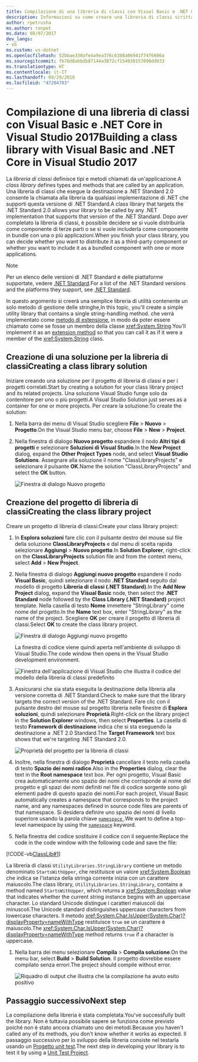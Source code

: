 ```yaml
---
title: Compilazione di una libreria di classi con Visual Basic e .NET Core in Visual Studio 2017
description: Informazioni su come creare una libreria di classi scritta in Visual Basic usando Visual Studio 2017
author: rpetrusha
ms.author: ronpet
ms.date: 08/07/2017
dev_langs:
- vb
ms.custom: vs-dotnet
ms.openlocfilehash: 52bbae330afe4a9ea376c6388a06941f74f6606a
ms.sourcegitcommit: fb78d8abbdb87144a3872cf154930157090dd933
ms.translationtype: HT
ms.contentlocale: it-IT
ms.lasthandoff: 09/29/2018
ms.locfileid: "47204703"
---
```

# <a name="building-a-class-library-with-visual-basic-and-net-core-in-visual-studio-2017"></a><span data-ttu-id="42e48-103">Compilazione di una libreria di classi con Visual Basic e .NET Core in Visual Studio 2017</span><span class="sxs-lookup"><span data-stu-id="42e48-103">Building a class library with Visual Basic and .NET Core in Visual Studio 2017</span></span>

<span data-ttu-id="42e48-104">La *libreria di classi* definisce tipi e metodi chiamati da un'applicazione.</span><span class="sxs-lookup"><span data-stu-id="42e48-104">A *class library* defines types and methods that are called by an application.</span></span> <span data-ttu-id="42e48-105">Una libreria di classi che esegue la destinazione a .NET Standard 2.0 consente la chiamata alla libreria da qualsiasi implementazione di .NET che supporti questa versione di .NET Standard.</span><span class="sxs-lookup"><span data-stu-id="42e48-105">A class library that targets the .NET Standard 2.0 allows your library to be called by any .NET implementation that supports that version of the .NET Standard.</span></span> <span data-ttu-id="42e48-106">Dopo aver completato la libreria di classi, è possibile decidere se si vuole distribuirla come componente di terze parti o se si vuole includerla come componente in bundle con una o più applicazioni.</span><span class="sxs-lookup"><span data-stu-id="42e48-106">When you finish your class library, you can decide whether you want to distribute it as a third-party component or whether you want to include it as a bundled component with one or more applications.</span></span>

> [!NOTE]
> <span data-ttu-id="42e48-107">Per un elenco delle versioni di .NET Standard e delle piattaforme supportate, vedere [.NET Standard](../../standard/net-standard.md).</span><span class="sxs-lookup"><span data-stu-id="42e48-107">For a list of the .NET Standard versions and the platforms they support, see [.NET Standard](../../standard/net-standard.md).</span></span>

<span data-ttu-id="42e48-108">In questo argomento si creerà una semplice libreria di utilità contenente un solo metodo di gestione delle stringhe,</span><span class="sxs-lookup"><span data-stu-id="42e48-108">In this topic, you'll create a simple utility library that contains a single string-handling method.</span></span> <span data-ttu-id="42e48-109">che verrà implementato come [metodo di estensione](../../visual-basic/programming-guide/language-features/procedures/extension-methods.md), in modo da poter essere chiamato come se fosse un membro della classe <xref:System.String>.</span><span class="sxs-lookup"><span data-stu-id="42e48-109">You'll implement it as an [extension method](../../visual-basic/programming-guide/language-features/procedures/extension-methods.md) so that you can call it as if it were a member of the <xref:System.String> class.</span></span>

## <a name="creating-a-class-library-solution"></a><span data-ttu-id="42e48-110">Creazione di una soluzione per la libreria di classi</span><span class="sxs-lookup"><span data-stu-id="42e48-110">Creating a class library solution</span></span>

<span data-ttu-id="42e48-111">Iniziare creando una soluzione per il progetto di libreria di classi e per i progetti correlati.</span><span class="sxs-lookup"><span data-stu-id="42e48-111">Start by creating a solution for your class library project and its related projects.</span></span> <span data-ttu-id="42e48-112">Una soluzione Visual Studio funge solo da contenitore per uno o più progetti.</span><span class="sxs-lookup"><span data-stu-id="42e48-112">A Visual Studio Solution just serves as a container for one or more projects.</span></span> <span data-ttu-id="42e48-113">Per creare la soluzione:</span><span class="sxs-lookup"><span data-stu-id="42e48-113">To create the solution:</span></span>

1. <span data-ttu-id="42e48-114">Nella barra dei menu di Visual Studio scegliere **File** > **Nuovo** > **Progetto**.</span><span class="sxs-lookup"><span data-stu-id="42e48-114">On the Visual Studio menu bar, choose **File** > **New** > **Project**.</span></span>

1. <span data-ttu-id="42e48-115">Nella finestra di dialogo **Nuovo progetto** espandere il nodo **Altri tipi di progetti** e selezionare **Soluzioni di Visual Studio**.</span><span class="sxs-lookup"><span data-stu-id="42e48-115">In the **New Project** dialog, expand the **Other Project Types** node, and select **Visual Studio Solutions**.</span></span> <span data-ttu-id="42e48-116">Assegnare alla soluzione il nome "ClassLibraryProjects" e selezionare il pulsante **OK**.</span><span class="sxs-lookup"><span data-stu-id="42e48-116">Name the solution "ClassLibraryProjects" and select the **OK** button.</span></span>

   ![Finestra di dialogo Nuovo progetto](./media/library-with-visual-studio/newproject.png)

## <a name="creating-the-class-library-project"></a><span data-ttu-id="42e48-118">Creazione del progetto di libreria di classi</span><span class="sxs-lookup"><span data-stu-id="42e48-118">Creating the class library project</span></span>

<span data-ttu-id="42e48-119">Creare un progetto di libreria di classi:</span><span class="sxs-lookup"><span data-stu-id="42e48-119">Create your class library project:</span></span>

1. <span data-ttu-id="42e48-120">In **Esplora soluzioni** fare clic con il pulsante destro del mouse sul file della soluzione **ClassLibraryProjects** e dal menu di scelta rapida selezionare **Aggiungi** > **Nuovo progetto**.</span><span class="sxs-lookup"><span data-stu-id="42e48-120">In **Solution Explorer**, right-click on the **ClassLibraryProjects** solution file and from the context menu, select **Add** > **New Project**.</span></span>

1. <span data-ttu-id="42e48-121">Nella finestra di dialogo **Aggiungi nuovo progetto** espandere il nodo **Visual Basic**, quindi selezionare il nodo **.NET Standard** seguito dal modello di progetto **Libreria di classi (.NET Standard)**.</span><span class="sxs-lookup"><span data-stu-id="42e48-121">In the **Add New Project** dialog, expand the **Visual Basic** node, then select the **.NET Standard** node followed by the **Class Library (.NET Standard)** project template.</span></span> <span data-ttu-id="42e48-122">Nella casella di testo **Nome** immettere "StringLibrary" come nome del progetto.</span><span class="sxs-lookup"><span data-stu-id="42e48-122">In the **Name** text box, enter "StringLibrary" as the name of the project.</span></span> <span data-ttu-id="42e48-123">Scegliere **OK** per creare il progetto di libreria di classi.</span><span class="sxs-lookup"><span data-stu-id="42e48-123">Select **OK** to create the class library project.</span></span>

   ![Finestra di dialogo Aggiungi nuovo progetto](./media/vb-library-with-visual-studio/libproject.png)

   <span data-ttu-id="42e48-125">La finestra di codice viene quindi aperta nell'ambiente di sviluppo di Visual Studio.</span><span class="sxs-lookup"><span data-stu-id="42e48-125">The code window then opens in the Visual Studio development environment.</span></span> 
 
   ![Finestra dell'applicazione di Visual Studio che illustra il codice del modello della libreria di classi predefinito](./media/vb-library-with-visual-studio/stringlibrary.png)

1. <span data-ttu-id="42e48-127">Assicurarsi che sia stata eseguita la destinazione della libreria alla versione corretta di .NET Standard.</span><span class="sxs-lookup"><span data-stu-id="42e48-127">Check to make sure that the library targets the correct version of the .NET Standard.</span></span> <span data-ttu-id="42e48-128">Fare clic con il pulsante destro del mouse sul progetto libreria nelle finestre di **Esplora soluzioni**, quindi selezionare **Proprietà**.</span><span class="sxs-lookup"><span data-stu-id="42e48-128">Right-click on the library project in the **Solution Explorer** windows, then select **Properties**.</span></span> <span data-ttu-id="42e48-129">La casella di testo **Framework di destinazione** indica che si sta eseguendo la destinazione a .NET 2.0 Standard.</span><span class="sxs-lookup"><span data-stu-id="42e48-129">The **Target Framework** text box shows that we're targeting .NET Standard 2.0.</span></span>

   ![Proprietà del progetto per la libreria di classi](./media/library-with-visual-studio/properties.png)

1. <span data-ttu-id="42e48-131">Inoltre, nella finestra di dialogo **Proprietà** cancellare il testo nella casella di testo **Spazio dei nomi radice**.</span><span class="sxs-lookup"><span data-stu-id="42e48-131">Also in the **Properties** dialog, clear the text in the **Root namespace** text box.</span></span> <span data-ttu-id="42e48-132">Per ogni progetto, Visual Basic crea automaticamente uno spazio dei nomi che corrisponde al nome del progetto e gli spazi dei nomi definiti nel file di codice sorgente sono gli elementi padre di questo spazio dei nomi.</span><span class="sxs-lookup"><span data-stu-id="42e48-132">For each project, Visual Basic automatically creates a namespace that corresponds to the project name, and any namespaces defined in source code files are parents of that namespace.</span></span> <span data-ttu-id="42e48-133">Si desidera definire uno spazio dei nomi di livello superiore usando la parola chiave [`namespace` ](../../visual-basic/language-reference/statements/namespace-statement.md).</span><span class="sxs-lookup"><span data-stu-id="42e48-133">We want to define a top-level namespace by using the [`namespace`](../../visual-basic/language-reference/statements/namespace-statement.md) keyword.</span></span>
  
1. <span data-ttu-id="42e48-134">Nella finestra del codice sostituire il codice con il seguente:</span><span class="sxs-lookup"><span data-stu-id="42e48-134">Replace the code in the code window with the following code and save the file:</span></span>

  [!CODE-vb[ClassLib#1](../../../samples/snippets/core/tutorials/vb-library-with-visual-studio/stringlibrary.vb)]

   <span data-ttu-id="42e48-135">La libreria di classi `UtilityLibraries.StringLibrary` contiene un metodo denominato `StartsWithUpper`, che restituisce un valore <xref:System.Boolean> che indica se l'istanza della stringa corrente inizia con un carattere maiuscolo.</span><span class="sxs-lookup"><span data-stu-id="42e48-135">The class library, `UtilityLibraries.StringLibrary`, contains a method named `StartsWithUpper`, which returns a <xref:System.Boolean> value that indicates whether the current string instance begins with an uppercase character.</span></span> <span data-ttu-id="42e48-136">Lo standard Unicode distingue i caratteri maiuscoli dai minuscoli.</span><span class="sxs-lookup"><span data-stu-id="42e48-136">The Unicode standard distinguishes uppercase characters from lowercase characters.</span></span> <span data-ttu-id="42e48-137">Il metodo <xref:System.Char.IsUpper(System.Char)?displayProperty=nameWithType> restituisce `true` se un carattere è maiuscolo.</span><span class="sxs-lookup"><span data-stu-id="42e48-137">The <xref:System.Char.IsUpper(System.Char)?displayProperty=nameWithType> method returns `true` if a character is uppercase.</span></span>

1. <span data-ttu-id="42e48-138">Nella barra dei menu selezionare **Compila** > **Compila soluzione**.</span><span class="sxs-lookup"><span data-stu-id="42e48-138">On the menu bar, select **Build** > **Build Solution**.</span></span> <span data-ttu-id="42e48-139">Il progetto dovrebbe essere compilato senza errori.</span><span class="sxs-lookup"><span data-stu-id="42e48-139">The project should compile without error.</span></span>

   ![Riquadro di output che illustra che la compilazione ha avuto esito positivo](./media/library-with-visual-studio/buildsucceeds.png)



## <a name="next-step"></a><span data-ttu-id="42e48-141">Passaggio successivo</span><span class="sxs-lookup"><span data-stu-id="42e48-141">Next step</span></span>

<span data-ttu-id="42e48-142">La compilazione della libreria è stata completata.</span><span class="sxs-lookup"><span data-stu-id="42e48-142">You've successfully built the library.</span></span> <span data-ttu-id="42e48-143">Non è tuttavia possibile sapere se funziona come previsto poiché non è stato ancora chiamato uno dei metodi.</span><span class="sxs-lookup"><span data-stu-id="42e48-143">Because you haven't called any of its methods, you don't know whether it works as expected.</span></span> <span data-ttu-id="42e48-144">Il passaggio successivo per lo sviluppo della libreria consiste nel testarla usando un [Progetto unit test](testing-library-with-visual-studio.md).</span><span class="sxs-lookup"><span data-stu-id="42e48-144">The next step in developing your library is to test it by using a [Unit Test Project](testing-library-with-visual-studio.md).</span></span>

